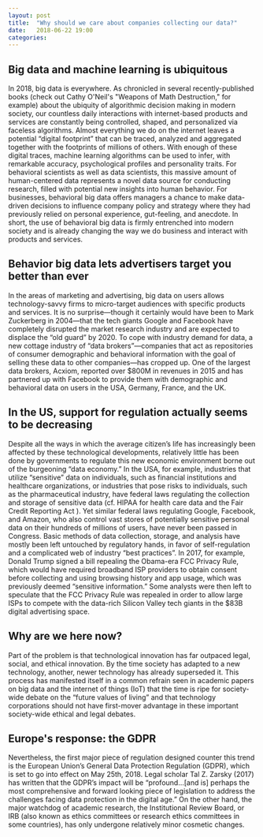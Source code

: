 ```yaml
---
layout: post
title:  "Why should we care about companies collecting our data?"
date:   2018-06-22 19:00
categories: 
---
```

<h2>Big data and machine learning is ubiquitous</h2>
In 2018, big data is everywhere. As chronicled in several recently-published books (check out Cathy O'Neil's "Weapons of Math Destruction," for example) about the ubiquity of algorithmic decision making in modern society, our countless daily interactions with internet-based products and services are constantly being controlled, shaped, and personalized via faceless  algorithms. Almost everything we do on the internet leaves a potential “digital footprint” that can be traced, analyzed and aggregated together with the footprints of millions of others. With enough of these digital traces, machine learning algorithms can be used to infer, with remarkable accuracy, psychological profiles and personality traits. For behavioral scientists as well as data scientists, this massive amount of human-centered data represents a novel data source for conducting research, filled with potential new insights into human behavior. For businesses, behavioral big data offers managers a chance to make data-driven decisions to influence company policy and strategy where they had previously relied on personal experience, gut-feeling, and anecdote. In short, the use of behavioral big data is firmly entrenched into modern society and is already changing the way we do business and interact with products and services.

<h2>Behavior big data lets advertisers target you better than ever</h2>
In the areas of marketing and advertising, big data on users allows technology-savvy firms to micro-target audiences with specific products and services. It is no surprise—though it certainly would have been to Mark Zuckerberg in 2004—that the tech giants Google and Facebook have completely disrupted the market research industry and are expected to displace the “old guard” by 2020.  To cope with industry demand for data, a new cottage industry of “data brokers”—companies that act as repositories of consumer demographic and behavioral information with the goal of selling these data to other companies—has cropped up. One of the largest data brokers, Acxiom, reported over $800M in revenues in 2015 and has partnered up with Facebook to provide them with demographic and behavioral data on users in the USA, Germany, France, and the UK.

<h2>In the US, support for regulation actually seems to be decreasing</h2>
Despite all the ways in which the average citizen’s life has increasingly been affected by these technological developments, relatively little has been done by governments to regulate this new economic environment borne out of the burgeoning “data economy.” In the USA, for example, industries that utilize “sensitive” data on individuals, such as financial institutions and healthcare organizations, or industries that pose risks to individuals, such as the pharmaceutical industry, have federal laws regulating the collection and storage of sensitive data (cf. HIPAA for health care data and the Fair Credit Reporting Act ). Yet similar federal laws regulating Google, Facebook, and Amazon, who also control vast stores of potentially sensitive personal data on their hundreds of millions of users, have never been passed in Congress. Basic methods of data collection, storage, and analysis have mostly been left untouched by regulatory hands, in favor of self-regulation and a complicated web of industry “best practices”. In 2017, for example, Donald Trump signed a bill repealing the Obama-era FCC Privacy Rule, which would have required broadband ISP providers to obtain consent before collecting and using browsing history and app usage, which was previously deemed “sensitive information.”  Some analysts were then left to speculate that the FCC Privacy Rule was repealed in order to allow large ISPs to compete with the data-rich Silicon Valley tech giants in the $83B digital advertising space.

<h2>Why are we here now?</h2>
 Part of the problem is that technological innovation has far outpaced legal, social, and ethical innovation. By the time society has adapted to a new technology, another, newer technology has already superseded it. This process has manifested itself in a common refrain seen in academic papers on big data and the internet of things (IoT) that the time is ripe for society-wide debate on the “future values of living” and that technology corporations should not have first-mover advantage in these important society-wide ethical and legal debates.
 
<h2>Europe's response: the GDPR</h2>
Nevertheless, the first major piece of regulation designed counter this trend is the European Union’s General Data Protection Regulation (GDPR), which is set to go into effect on May 25th, 2018. Legal scholar Tal Z. Zarsky (2017) has written that the GDPR’s impact will be “profound…[and is] perhaps the most comprehensive and forward looking piece of legislation to address the challenges facing data protection in the digital age.”  On the other hand, the major watchdog of academic research, the Institutional Review Board, or IRB (also known as ethics committees or research ethics committees in some countries), has only undergone relatively minor cosmetic changes.
